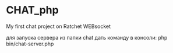 # CHAT_php
My first chat project on Ratchet WEBsocket

для запуска сервера из папки chat дать команду в консоли: php bin/chat-server.php